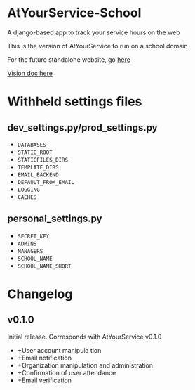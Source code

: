 AtYourService-School
====================

A django-based app to track your service hours on the web

This is the version of AtYourService to run on a school domain

For the future standalone website, go [here](https://www.github.com/AtYourService)

[Vision doc here](TODO.txt)

Withheld settings files
=======================
dev_settings.py/prod_settings.py
--------------------------------

* `DATABASES`
* `STATIC_ROOT`
* `STATICFILES_DIRS`
* `TEMPLATE_DIRS`
* `EMAIL_BACKEND`
* `DEFAULT_FROM_EMAIL`
* `LOGGING`
* `CACHES`

personal_settings.py
--------------------

* `SECRET_KEY`
* `ADMINS`
* `MANAGERS`
* `SCHOOL_NAME`
* `SCHOOL_NAME_SHORT`

Changelog
=========

v0.1.0
------
Initial release. Corresponds with AtYourService v0.1.0

* +User account manipula tion
* +Email notification
* +Organization manipulation and administration
* +Confirmation of user attendance
* +Email verification
